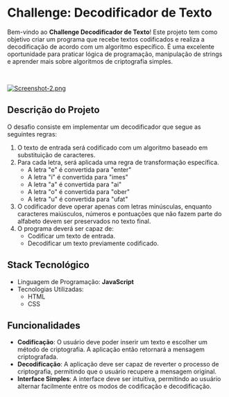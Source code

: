 # Challenge: Decodificador de Texto

Bem-vindo ao **Challenge Decodificador de Texto**! Este projeto tem como objetivo criar um programa que recebe textos codificados e realiza a decodificação de acordo com um algoritmo específico. É uma excelente oportunidade para praticar lógica de programação, manipulação de strings e aprender mais sobre algoritmos de criptografia simples.

<br>

[![Screenshot-2.png](https://i.postimg.cc/C54kn356/Screenshot-2.png)](https://postimg.cc/zHVV9Pnn)
## Descrição do Projeto

O desafio consiste em implementar um decodificador que segue as seguintes regras:

1. O texto de entrada será codificado com um algoritmo baseado em substituição de caracteres.
2. Para cada letra, será aplicada uma regra de transformação específica.
   - A letra "e" é convertida para "enter"
   - A letra "i" é convertida para "imes"
   - A letra "a" é convertida para "ai"
   - A letra "o" é convertida para "ober"
   - A letra "u" é convertida para "ufat"
3. O codificador deve operar apenas com letras minúsculas, enquanto caracteres maiúsculos, números e pontuações que não fazem parte do alfabeto devem ser preservados no texto final.
4. O programa deverá ser capaz de:
   - Codificar um texto de entrada.
   - Decodificar um texto previamente codificado.

## Stack Tecnológico

- Linguagem de Programação: **JavaScript**
- Tecnologias Utilizadas:
  - HTML
  - CSS

## Funcionalidades

- **Codificação**: O usuário deve poder inserir um texto e escolher um método de criptografia. A aplicação então retornará a mensagem criptografada.
- **Decodificação**: A aplicação deve ser capaz de reverter o processo de criptografia, permitindo que o usuário recupere a mensagem original.
- **Interface Simples**: A interface deve ser intuitiva, permitindo ao usuário alternar facilmente entre os modos de codificação e decodificação.
